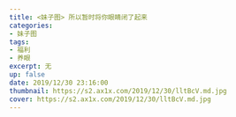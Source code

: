 ```yaml
---
title: <妹子图> 所以暂时将你眼睛闭了起来
categories:
- 妹子图
tags: 
- 福利
- 养眼
excerpt: 无
up: false
date: 2019/12/30 23:16:00
thumbnail: https://s2.ax1x.com/2019/12/30/lltBcV.md.jpg
cover: https://s2.ax1x.com/2019/12/30/lltBcV.md.jpg
---
```

  <div align="center" class="mzt-container" >

<p>    <img class="lazy-img"  data-src="http://cdn.ailoveu.top/img/llY6JI.md.jpg"></p>

<p>    <img class="lazy-img"  data-src="http://cdn.ailoveu.top/img/llY2SP.jpg"></p>

<p>    <img class="lazy-img"  data-src="http://cdn.ailoveu.top/img/llYDdH.md.jpg"></p>

<p>    <img class="lazy-img"  data-src="http://cdn.ailoveu.top/img/llYfOS.jpg"></p>

<p>    <img class="lazy-img"  data-src="http://cdn.ailoveu.top/img/llYcWt.jpg"></p>

<p>    <img class="lazy-img"  data-src="http://cdn.ailoveu.top/img/llYqS0.md.jpg"></p>

<p>    <img class="lazy-img"  data-src="http://cdn.ailoveu.top/img/llYRQf.jpg"></p>

<p>    <img class="lazy-img"  data-src="http://cdn.ailoveu.top/img/llYwLD.md.jpg"></p>


  </div>